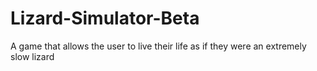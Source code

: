 # Lizard-Simulator-Beta

A game that allows the user to live their life as if they were an extremely slow lizard
